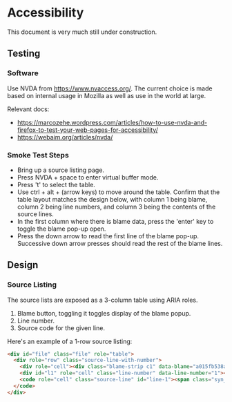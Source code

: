# Accessibility

This document is very much still under construction.

## Testing

### Software

Use NVDA from https://www.nvaccess.org/.  The current choice is made based on
internal usage in Mozilla as well as use in the world at large.

Relevant docs:
- https://marcozehe.wordpress.com/articles/how-to-use-nvda-and-firefox-to-test-your-web-pages-for-accessibility/
- https://webaim.org/articles/nvda/

### Smoke Test Steps

- Bring up a source listing page.
- Press NVDA + space to enter virtual buffer mode.
- Press 't' to select the table.
- Use ctrl + alt + (arrow keys) to move around the table.  Confirm that the
  table layout matches the design below, with column 1 being blame, column 2
  being line numbers, and column 3 being the contents of the source lines.
- In the first column where there is blame data, press the 'enter' key to toggle
  the blame pop-up open.
- Press the down arrow to read the first line of the blame pop-up.  Successive
  down arrow presses should read the rest of the blame lines.

## Design

### Source Listing

The source lists are exposed as a 3-column table using ARIA roles.
1. Blame button, toggling it toggles display of the blame popup.
2. Line number.
3. Source code for the given line.

Here's an example of a 1-row source listing:
```html
<div id="file" class="file" role="table">
  <div role="row" class="source-line-with-number">
    <div role="cell"><div class="blame-strip c1" data-blame="a015fb538abbbdcbfe404c320a8fefdc07a6a54e#%#1" role="button" aria-label="blame" aria-expanded="false"></div></div>
    <div id="l1" role="cell" class="line-number" data-line-number="1"></div>
    <code role="cell" class="source-line" id="line-1"><span class="syn_comment" >/* -*- Mode: C++; tab-width: 2; indent-tabs-mode: nil; c-basic-offset: 2 -*- */</span>
  </code>
</div>
```
